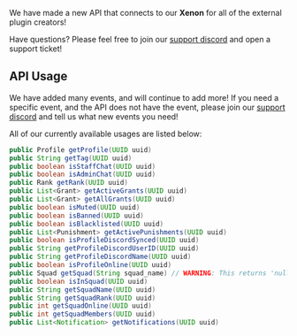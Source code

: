  We have made a new API that connects to our **Xenon** for
all of the external plugin creators!

Have questions? Please feel free to join our [support discord](https://ascendproyect.org/discord/) and
open a support ticket!

## API Usage
We have added many events, and will continue to add more!
If you need a specific event, and the API does not have the event, please join our [support discord](https://ascendproyect.org/discord/)
and tell us what new events you need!

All of our currently available usages are listed below:

```Java
public Profile getProfile(UUID uuid)
public String getTag(UUID uuid)
public boolean isStaffChat(UUID uuid)
public boolean isAdminChat(UUID uuid)
public Rank getRank(UUID uuid)
public List<Grant> getActiveGrants(UUID uuid)
public List<Grant> getAllGrants(UUID uuid)
public boolean isMuted(UUID uuid)
public boolean isBanned(UUID uuid)
public boolean isBlacklisted(UUID uuid)
public List<Punishment> getActivePunishments(UUID uuid)
public boolean isProfileDiscordSynced(UUID uuid)
public String getProfileDiscordUserID(UUID uuid)
public String getProfileDiscordName(UUID uuid)
public boolean isProfileOnline(UUID uuid)
public Squad getSquad(String squad_name) // WARNING: This returns 'null' if no squad is found with specified name.
public boolean isInSquad(UUID uuid)
public String getSquadName(UUID uuid)
public String getSquadRank(UUID uuid)
public int getSquadOnline(UUID uuid)
public int getSquadMembers(UUID uuid)
public List<Notification> getNotifications(UUID uuid)
```
